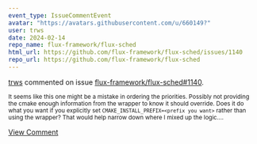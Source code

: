 ```yaml
---
event_type: IssueCommentEvent
avatar: "https://avatars.githubusercontent.com/u/660149?"
user: trws
date: 2024-02-14
repo_name: flux-framework/flux-sched
html_url: https://github.com/flux-framework/flux-sched/issues/1140
repo_url: https://github.com/flux-framework/flux-sched
---
```


<a href='https://github.com/trws' target='_blank'>trws</a> commented on issue <a href='https://github.com/flux-framework/flux-sched/issues/1140' target='_blank'>flux-framework/flux-sched#1140</a>.

<small>It seems like this one might be a mistake in ordering the priorities.  Possibly not providing the cmake enough information from the wrapper to know it should override.  Does it do what you want if you explicitly set `CMAKE_INSTALL_PREFIX=<prefix you want>` rather than using the wrapper? That would help narrow down where I mixed up the logic....</small>

<a href='https://github.com/flux-framework/flux-sched/issues/1140' target='_blank'>View Comment</a>